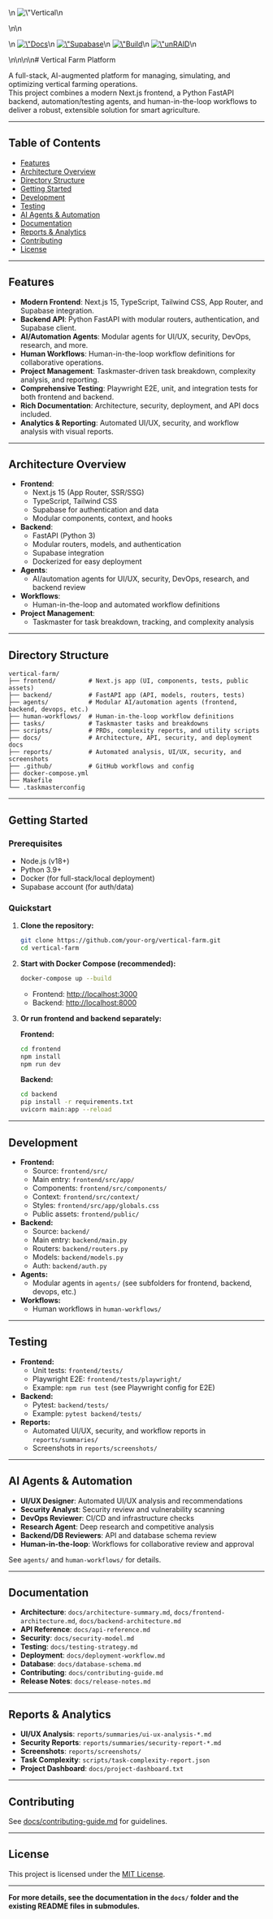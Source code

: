 <p align=\"center\">\n  <img src=\"docs/assets/logo.png\" alt=\"Vertical Farm Logo\" width=\"120\" />\n</p>\n\n<p align=\"center\">\n  <a href=\"https://github.com/goodgoodgreens/vertical-farm/actions/workflows/00-docs-deploy.yml\"><img src=\"https://github.com/goodgoodgreens/vertical-farm/actions/workflows/00-docs-deploy.yml/badge.svg\" alt=\"Docs Deploy\"></a>\n  <a href=\"https://github.com/goodgoodgreens/vertical-farm/actions/workflows/01-supabase-prod.yml\"><img src=\"https://github.com/goodgoodgreens/vertical-farm/actions/workflows/01-supabase-prod.yml/badge.svg\" alt=\"Supabase Prod\"></a>\n  <a href=\"https://github.com/goodgoodgreens/vertical-farm/actions/workflows/02-build-push.yml\"><img src=\"https://github.com/goodgoodgreens/vertical-farm/actions/workflows/02-build-push.yml/badge.svg\" alt=\"Build & Push\"></a>\n  <a href=\"https://github.com/goodgoodgreens/vertical-farm/actions/workflows/03-unraid-deploy.yml\"><img src=\"https://github.com/goodgoodgreens/vertical-farm/actions/workflows/03-unraid-deploy.yml/badge.svg\" alt=\"unRAID Deploy\"></a>\n</p>\n\n<!-- rest of your README content below -->\n\n# Vertical Farm Platform

A full-stack, AI-augmented platform for managing, simulating, and optimizing vertical farming operations.  
This project combines a modern Next.js frontend, a Python FastAPI backend, automation/testing agents, and human-in-the-loop workflows to deliver a robust, extensible solution for smart agriculture.

---

## Table of Contents

- [Features](#features)
- [Architecture Overview](#architecture-overview)
- [Directory Structure](#directory-structure)
- [Getting Started](#getting-started)
- [Development](#development)
- [Testing](#testing)
- [AI Agents & Automation](#ai-agents--automation)
- [Documentation](#documentation)
- [Reports & Analytics](#reports--analytics)
- [Contributing](#contributing)
- [License](#license)

---

## Features

- **Modern Frontend**: Next.js 15, TypeScript, Tailwind CSS, App Router, and Supabase integration.
- **Backend API**: Python FastAPI with modular routers, authentication, and Supabase client.
- **AI/Automation Agents**: Modular agents for UI/UX, security, DevOps, research, and more.
- **Human Workflows**: Human-in-the-loop workflow definitions for collaborative operations.
- **Project Management**: Taskmaster-driven task breakdown, complexity analysis, and reporting.
- **Comprehensive Testing**: Playwright E2E, unit, and integration tests for both frontend and backend.
- **Rich Documentation**: Architecture, security, deployment, and API docs included.
- **Analytics & Reporting**: Automated UI/UX, security, and workflow analysis with visual reports.

---

## Architecture Overview

- **Frontend**:  
  - Next.js 15 (App Router, SSR/SSG)
  - TypeScript, Tailwind CSS
  - Supabase for authentication and data
  - Modular components, context, and hooks
- **Backend**:  
  - FastAPI (Python 3)
  - Modular routers, models, and authentication
  - Supabase integration
  - Dockerized for easy deployment
- **Agents**:  
  - AI/automation agents for UI/UX, security, DevOps, research, and backend review
- **Workflows**:  
  - Human-in-the-loop and automated workflow definitions
- **Project Management**:  
  - Taskmaster for task breakdown, tracking, and complexity analysis

---

## Directory Structure

```
vertical-farm/
├── frontend/         # Next.js app (UI, components, tests, public assets)
├── backend/          # FastAPI app (API, models, routers, tests)
├── agents/           # Modular AI/automation agents (frontend, backend, devops, etc.)
├── human-workflows/  # Human-in-the-loop workflow definitions
├── tasks/            # Taskmaster tasks and breakdowns
├── scripts/          # PRDs, complexity reports, and utility scripts
├── docs/             # Architecture, API, security, and deployment docs
├── reports/          # Automated analysis, UI/UX, security, and screenshots
├── .github/          # GitHub workflows and config
├── docker-compose.yml
├── Makefile
└── .taskmasterconfig
```

---

## Getting Started

### Prerequisites

- Node.js (v18+)
- Python 3.9+
- Docker (for full-stack/local deployment)
- Supabase account (for auth/data)

### Quickstart

1. **Clone the repository:**
   ```bash
   git clone https://github.com/your-org/vertical-farm.git
   cd vertical-farm
   ```

2. **Start with Docker Compose (recommended):**
   ```bash
   docker-compose up --build
   ```
   - Frontend: [http://localhost:3000](http://localhost:3000)
   - Backend: [http://localhost:8000](http://localhost:8000)

3. **Or run frontend and backend separately:**

   **Frontend:**
   ```bash
   cd frontend
   npm install
   npm run dev
   ```

   **Backend:**
   ```bash
   cd backend
   pip install -r requirements.txt
   uvicorn main:app --reload
   ```

---

## Development

- **Frontend:**  
  - Source: `frontend/src/`
  - Main entry: `frontend/src/app/`
  - Components: `frontend/src/components/`
  - Context: `frontend/src/context/`
  - Styles: `frontend/src/app/globals.css`
  - Public assets: `frontend/public/`
- **Backend:**  
  - Source: `backend/`
  - Main entry: `backend/main.py`
  - Routers: `backend/routers.py`
  - Models: `backend/models.py`
  - Auth: `backend/auth.py`
- **Agents:**  
  - Modular agents in `agents/` (see subfolders for frontend, backend, devops, etc.)
- **Workflows:**  
  - Human workflows in `human-workflows/`

---

## Testing

- **Frontend:**
  - Unit tests: `frontend/tests/`
  - Playwright E2E: `frontend/tests/playwright/`
  - Example: `npm run test` (see Playwright config for E2E)
- **Backend:**
  - Pytest: `backend/tests/`
  - Example: `pytest backend/tests/`
- **Reports:**
  - Automated UI/UX, security, and workflow reports in `reports/summaries/`
  - Screenshots in `reports/screenshots/`

---

## AI Agents & Automation

- **UI/UX Designer**: Automated UI/UX analysis and recommendations
- **Security Analyst**: Security review and vulnerability scanning
- **DevOps Reviewer**: CI/CD and infrastructure checks
- **Research Agent**: Deep research and competitive analysis
- **Backend/DB Reviewers**: API and database schema review
- **Human-in-the-loop**: Workflows for collaborative review and approval

See `agents/` and `human-workflows/` for details.

---

## Documentation

- **Architecture**: `docs/architecture-summary.md`, `docs/frontend-architecture.md`, `docs/backend-architecture.md`
- **API Reference**: `docs/api-reference.md`
- **Security**: `docs/security-model.md`
- **Testing**: `docs/testing-strategy.md`
- **Deployment**: `docs/deployment-workflow.md`
- **Database**: `docs/database-schema.md`
- **Contributing**: `docs/contributing-guide.md`
- **Release Notes**: `docs/release-notes.md`

---

## Reports & Analytics

- **UI/UX Analysis**: `reports/summaries/ui-ux-analysis-*.md`
- **Security Reports**: `reports/summaries/security-report-*.md`
- **Screenshots**: `reports/screenshots/`
- **Task Complexity**: `scripts/task-complexity-report.json`
- **Project Dashboard**: `docs/project-dashboard.txt`

---

## Contributing

See [docs/contributing-guide.md](docs/contributing-guide.md) for guidelines.

---

## License

This project is licensed under the [MIT License](LICENSE).

---

**For more details, see the documentation in the `docs/` folder and the existing README files in submodules.**
